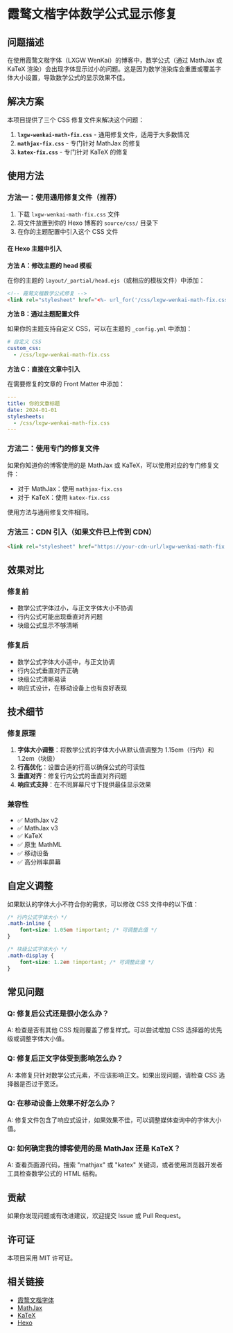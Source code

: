 # 霞鹜文楷字体数学公式显示修复

## 问题描述

在使用霞鹜文楷字体（LXGW WenKai）的博客中，数学公式（通过 MathJax 或 KaTeX 渲染）会出现字体显示过小的问题。这是因为数学渲染库会重置或覆盖字体大小设置，导致数学公式的显示效果不佳。

## 解决方案

本项目提供了三个 CSS 修复文件来解决这个问题：

1. **`lxgw-wenkai-math-fix.css`** - 通用修复文件，适用于大多数情况
2. **`mathjax-fix.css`** - 专门针对 MathJax 的修复
3. **`katex-fix.css`** - 专门针对 KaTeX 的修复

## 使用方法

### 方法一：使用通用修复文件（推荐）

1. 下载 `lxgw-wenkai-math-fix.css` 文件
2. 将文件放置到你的 Hexo 博客的 `source/css/` 目录下
3. 在你的主题配置中引入这个 CSS 文件

#### 在 Hexo 主题中引入

**方法 A：修改主题的 head 模板**

在你的主题的 `layout/_partial/head.ejs`（或相应的模板文件）中添加：

```html
<!-- 霞鹜文楷数学公式修复 -->
<link rel="stylesheet" href="<%- url_for('/css/lxgw-wenkai-math-fix.css') %>">
```

**方法 B：通过主题配置文件**

如果你的主题支持自定义 CSS，可以在主题的 `_config.yml` 中添加：

```yaml
# 自定义 CSS
custom_css:
  - /css/lxgw-wenkai-math-fix.css
```

**方法 C：直接在文章中引入**

在需要修复的文章的 Front Matter 中添加：

```yaml
---
title: 你的文章标题
date: 2024-01-01
stylesheets:
  - /css/lxgw-wenkai-math-fix.css
---
```

### 方法二：使用专门的修复文件

如果你知道你的博客使用的是 MathJax 或 KaTeX，可以使用对应的专门修复文件：

- 对于 MathJax：使用 `mathjax-fix.css`
- 对于 KaTeX：使用 `katex-fix.css`

使用方法与通用修复文件相同。

### 方法三：CDN 引入（如果文件已上传到 CDN）

```html
<link rel="stylesheet" href="https://your-cdn-url/lxgw-wenkai-math-fix.css">
```

## 效果对比

### 修复前
- 数学公式字体过小，与正文字体大小不协调
- 行内公式可能出现垂直对齐问题
- 块级公式显示不够清晰

### 修复后
- 数学公式字体大小适中，与正文协调
- 行内公式垂直对齐正确
- 块级公式清晰易读
- 响应式设计，在移动设备上也有良好表现

## 技术细节

### 修复原理

1. **字体大小调整**：将数学公式的字体大小从默认值调整为 1.15em（行内）和 1.2em（块级）
2. **行高优化**：设置合适的行高以确保公式的可读性
3. **垂直对齐**：修复行内公式的垂直对齐问题
4. **响应式支持**：在不同屏幕尺寸下提供最佳显示效果

### 兼容性

- ✅ MathJax v2
- ✅ MathJax v3
- ✅ KaTeX
- ✅ 原生 MathML
- ✅ 移动设备
- ✅ 高分辨率屏幕

## 自定义调整

如果默认的字体大小不符合你的需求，可以修改 CSS 文件中的以下值：

```css
/* 行内公式字体大小 */
.math-inline {
    font-size: 1.05em !important; /* 可调整此值 */
}

/* 块级公式字体大小 */
.math-display {
    font-size: 1.2em !important; /* 可调整此值 */
}
```

## 常见问题

### Q: 修复后公式还是很小怎么办？
A: 检查是否有其他 CSS 规则覆盖了修复样式。可以尝试增加 CSS 选择器的优先级或调整字体大小值。

### Q: 修复后正文字体受到影响怎么办？
A: 本修复只针对数学公式元素，不应该影响正文。如果出现问题，请检查 CSS 选择器是否过于宽泛。

### Q: 在移动设备上效果不好怎么办？
A: 修复文件包含了响应式设计，如果效果不佳，可以调整媒体查询中的字体大小值。

### Q: 如何确定我的博客使用的是 MathJax 还是 KaTeX？
A: 查看页面源代码，搜索 "mathjax" 或 "katex" 关键词，或者使用浏览器开发者工具检查数学公式的 HTML 结构。

## 贡献

如果你发现问题或有改进建议，欢迎提交 Issue 或 Pull Request。

## 许可证

本项目采用 MIT 许可证。

## 相关链接

- [霞鹜文楷字体](https://github.com/lxgw/LxgwWenKai)
- [MathJax](https://www.mathjax.org/)
- [KaTeX](https://katex.org/)
- [Hexo](https://hexo.io/)